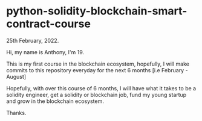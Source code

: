 # python-solidity-blockchain-smart-contract-course

25th February, 2022.

Hi, my name is Anthony, I'm 19.

This is my first course in the blockchain ecosystem, hopefully, I will make commits to this repository everyday for the next 6 months [i.e February - August]

Hopefully, with over this course of 6 months, I will have what it takes to be a solidity engineer, get a solidity or blockchain job, fund my young startup and grow in the blockchain ecosystem.

Thanks.
